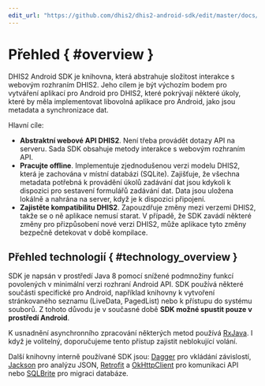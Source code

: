 ```yaml
---
edit_url: "https://github.com/dhis2/dhis2-android-sdk/edit/master/docs/content/developer/overview.md" 
---
```

# Přehled  { #overview } 

<!--DHIS2-SECTION-ID:overview-->

DHIS2 Android SDK je knihovna, která abstrahuje složitost interakce s webovým rozhraním DHIS2. Jeho cílem je být výchozím bodem pro vytváření aplikací pro Android pro DHIS2, které pokrývají některé úkoly, které by měla implementovat libovolná aplikace pro Android, jako jsou metadata a synchronizace dat.

Hlavní cíle:

- **Abstraktní webové API DHIS2**. Není třeba provádět dotazy API na serveru. Sada SDK obsahuje metody interakce s webovým rozhraním API.
- **Pracujte offline**. Implementuje zjednodušenou verzi modelu DHIS2, která je zachována v místní databázi (SQLite). Zajišťuje, že všechna metadata potřebná k provádění úkolů zadávání dat jsou kdykoli k dispozici pro sestavení formulářů zadávání dat. Data jsou uložena lokálně a nahrána na server, když je k dispozici připojení.
- **Zajistěte kompatibilitu DHIS2**. Zapouzdřuje změny mezi verzemi DHIS2, takže se o ně aplikace nemusí starat. V případě, že SDK zavádí některé změny pro přizpůsobení nové verzi DHIS2, může aplikace tyto změny bezpečně detekovat v době kompilace.

## Přehled technologií { #technology_overview } 

<!--DHIS2-SECTION-ID:technology_overview-->

SDK je napsán v prostředí Java 8 pomocí snížené podmnožiny funkcí povolených v minimální verzi rozhraní Android API. SDK používá některé součásti specifické pro Android, například knihovny k vytvoření stránkovaného seznamu (LiveData, PagedList) nebo k přístupu do systému souborů. Z tohoto důvodu je v současné době **SDK možné spustit pouze v prostředí Android**.

K usnadnění asynchronního zpracování některých metod používá [RxJava](https://github.com/ReactiveX/RxJava). I když je volitelný, doporučujeme tento přístup zajistit neblokující volání.

Další knihovny interně používané SDK jsou: [Dagger](https://github.com/google/dagger) pro vkládání závislostí, [Jackson](https://github.com/FasterXML/jackson) pro analýzu JSON, [Retrofit](https://square.github.io/retrofit/) a [OkHttpClient](https://square.github.io/okhttp/) pro komunikaci API nebo [SQLBrite](https://github.com/square/sqlbrite) pro migraci databáze.


